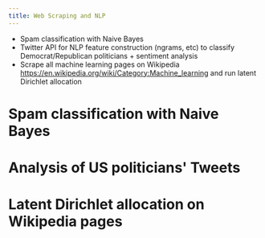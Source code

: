 ```yaml
---
title: Web Scraping and NLP
---
```


- Spam classification with Naive Bayes
- Twitter API for NLP feature construction (ngrams, etc) to classify Democrat/Republican politicians + sentiment analysis
- Scrape all machine learning pages on Wikipedia https://en.wikipedia.org/wiki/Category:Machine_learning and run latent Dirichlet allocation

Spam classification with Naive Bayes
====================================

Analysis of US politicians' Tweets
==================================

Latent Dirichlet allocation on Wikipedia pages
==============================================